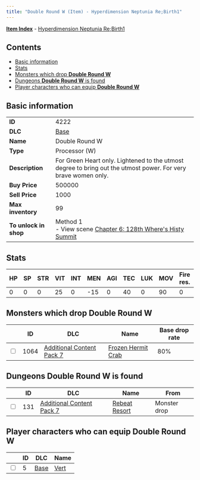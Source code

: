 ```yaml
---
title: "Double Round W (Item) - Hyperdimension Neptunia Re;Birth1"
---
```


[**Item Index**](/neptunia/rb1/item/index.html) - [Hyperdimension Neptunia Re;Birth1](/neptunia/rb1)

## Contents

- [Basic information](#basic-information)
- [Stats](#stats)
- [Monsters which drop **Double Round W**](#monsters-which-drop-double-round-w)
- [Dungeons **Double Round W** is found](#dungeons-double-round-w-is-found)
- [Player characters who can equip **Double Round W**](#player-characters-who-can-equip-double-round-w)

## Basic information

|   |   |
| -- | -- |
| **ID** | 4222 |
| **DLC** | [Base](/neptunia/rb1/dlc/1-base.html) |
| **Name** | Double Round W |
| **Type** | Processor (W) |
| **Description** | For Green Heart only. Lightened to the utmost degree to bring out the utmost power. For very brave women only. |
| **Buy Price** | 500000 |
| **Sell Price** | 1000 |
| **Max inventory** | 99 |
| **To unlock in shop** | Method 1<br />- View scene [Chapter 6: 128th Where's Histy Summit](/neptunia/rb1/scene/1-601-chapter-6-128th-wheres-histy-summit.html) |

## Stats

| HP | SP | STR | VIT | INT | MEN | AGI | TEC | LUK | MOV | Fire res. | Ice res. | Wind res. | Lightning res. |
| -- | -- | --- | --- | --- | --- | --- | --- | --- | --- | --------- | -------- | --------- | -------------- |
| 0 | 0 | 0 | 25 | 0 | -15 | 0 | 40 | 0 | 90 | 0 | 0 | 0 | 0 |

## Monsters which drop **Double Round W**

|    | ID | DLC | Name | Base drop rate |
| -- | -- | --- | ---- | -------------- |
| <input type="checkbox" id="rb1-monster-16-1064" class="trackbox" /> | 1064 | [Additional Content Pack 7](/neptunia/rb1/dlc/16-pack7.html) | [Frozen Hermit Crab](/neptunia/rb1/monster/16-1064-frozen-hermit-crab.html) | 80% |

## Dungeons **Double Round W** is found

|    | ID | DLC | Name | From |
| -- | -- | --- | ---- | ---- |
| <input type="checkbox" id="rb1-dungeon-16-131" class="trackbox" /> | 131 | [Additional Content Pack 7](/neptunia/rb1/dlc/16-pack7.html) | [Rebeat Resort](/neptunia/rb1/dungeon/16-131-rebeat-resort.html) | Monster drop |

## Player characters who can equip **Double Round W**

|    | ID | DLC | Name |
| -- | -- | --- | ---- |
| <input type="checkbox" id="rb1-player-1-5" class="trackbox" /> | 5 | [Base](/neptunia/rb1/dlc/1-base.html) | [Vert](/neptunia/rb1/player/1-5-vert.html) |